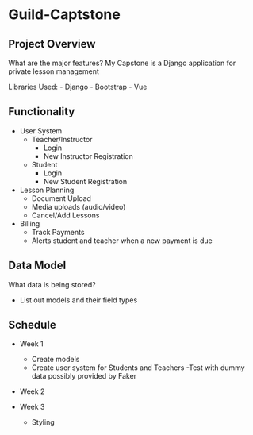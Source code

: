 # Guild-Captstone

## Project Overview
What are the major features?
My Capstone is a Django application for private lesson management

Libraries Used:
    - Django
    - Bootstrap
    - Vue
## Functionality
- User System
    - Teacher/Instructor
        - Login
        - New Instructor Registration
    - Student
        - Login
        - New Student Registration
- Lesson Planning
    - Document Upload
    - Media uploads (audio/video)
    - Cancel/Add Lessons
- Billing
    - Track Payments
    - Alerts student and teacher when a new payment is due
## Data Model
What data is being stored?
- List out models and their field types
## Schedule
- Week 1
    - Create models
    - Create user system for Students and Teachers
        -Test with dummy data possibly provided by Faker
- Week 2

- Week 3
    - Styling